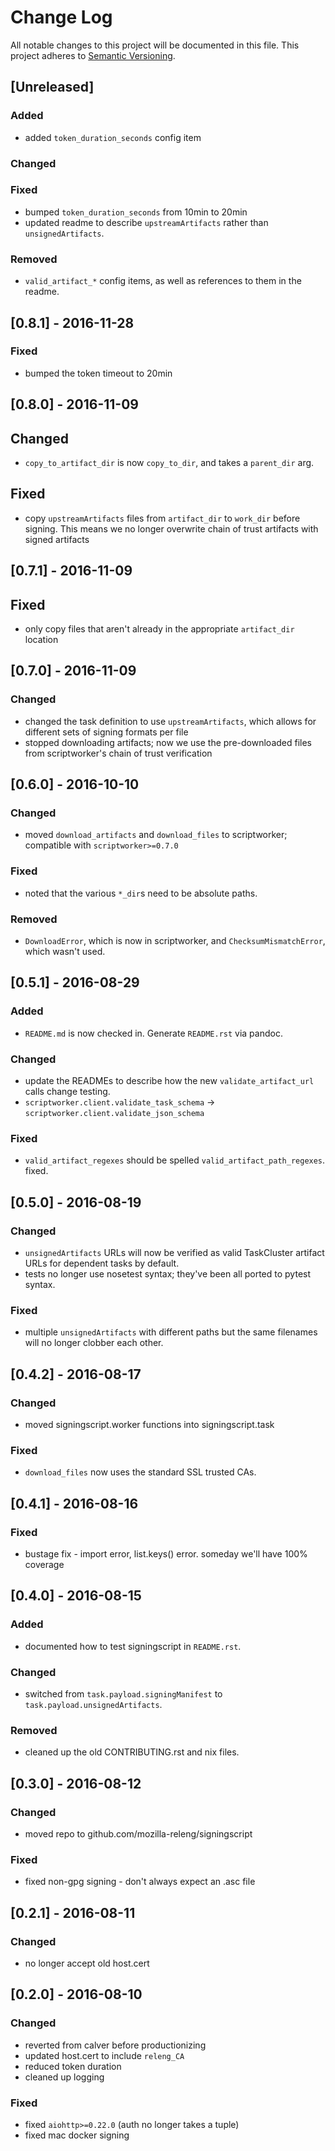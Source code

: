 # Change Log
All notable changes to this project will be documented in this file.
This project adheres to [Semantic Versioning](http://semver.org/).

## [Unreleased]
### Added
- added `token_duration_seconds` config item

### Changed

### Fixed
- bumped `token_duration_seconds` from 10min to 20min
- updated readme to describe `upstreamArtifacts` rather than `unsignedArtifacts`.

### Removed
- `valid_artifact_*` config items, as well as references to them in the readme.

## [0.8.1] - 2016-11-28
### Fixed
- bumped the token timeout to 20min

## [0.8.0] - 2016-11-09
## Changed
- `copy_to_artifact_dir` is now `copy_to_dir`, and takes a `parent_dir` arg.

## Fixed
- copy `upstreamArtifacts` files from `artifact_dir` to `work_dir` before signing.  This means we no longer overwrite chain of trust artifacts with signed artifacts

## [0.7.1] - 2016-11-09
## Fixed
- only copy files that aren't already in the appropriate `artifact_dir` location

## [0.7.0] - 2016-11-09
### Changed
- changed the task definition to use `upstreamArtifacts`, which allows for different sets of signing formats per file
- stopped downloading artifacts; now we use the pre-downloaded files from scriptworker's chain of trust verification

## [0.6.0] - 2016-10-10
### Changed
- moved `download_artifacts` and `download_files` to scriptworker; compatible with `scriptworker>=0.7.0`

### Fixed
- noted that the various `*_dir`s need to be absolute paths.

### Removed
- `DownloadError`, which is now in scriptworker, and `ChecksumMismatchError`, which wasn't used.

## [0.5.1] - 2016-08-29
### Added
- `README.md` is now checked in.  Generate `README.rst` via pandoc.

### Changed
- update the READMEs to describe how the new `validate_artifact_url` calls change testing.
- `scriptworker.client.validate_task_schema` -> `scriptworker.client.validate_json_schema`

### Fixed
- `valid_artifact_regexes` should be spelled `valid_artifact_path_regexes`.  fixed.

## [0.5.0] - 2016-08-19
### Changed
- `unsignedArtifacts` URLs will now be verified as valid TaskCluster artifact URLs for dependent tasks by default.
- tests no longer use nosetest syntax; they've been all ported to pytest syntax.

### Fixed
- multiple `unsignedArtifacts` with different paths but the same filenames will no longer clobber each other.

## [0.4.2] - 2016-08-17
### Changed
- moved signingscript.worker functions into signingscript.task

### Fixed
- `download_files` now uses the standard SSL trusted CAs.

## [0.4.1] - 2016-08-16
### Fixed
- bustage fix - import error, list.keys() error.  someday we'll have 100% coverage

## [0.4.0] - 2016-08-15
### Added

- documented how to test signingscript in `README.rst`.

### Changed

- switched from `task.payload.signingManifest` to `task.payload.unsignedArtifacts`.

### Removed

- cleaned up the old CONTRIBUTING.rst and nix files.

## [0.3.0] - 2016-08-12
### Changed

- moved repo to github.com/mozilla-releng/signingscript

### Fixed

- fixed non-gpg signing - don't always expect an .asc file

## [0.2.1] - 2016-08-11
### Changed

- no longer accept old host.cert

## [0.2.0] - 2016-08-10
### Changed

- reverted from calver before productionizing
- updated host.cert to include `releng_CA`
- reduced token duration
- cleaned up logging

### Fixed

- fixed `aiohttp>=0.22.0` (auth no longer takes a tuple)
- fixed mac docker signing
